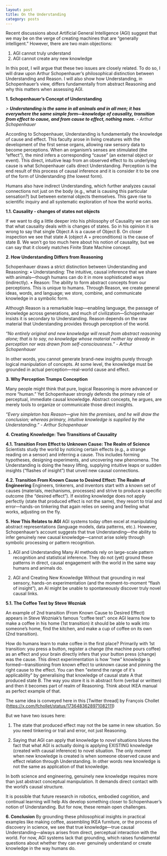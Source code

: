 ```yaml
---
layout: post
title: On the Understanding
category: posts
---
```

Recent discussions about Artificial General Intelligence (AGI) suggest that we may be on the verge of creating machines that are “generally intelligent.” However, there are two main objections:

1.	AGI cannot truly understand
2.	AGI cannot create any new knowledge

In this post, I will argue that these two issues are closely related. To do so, I will draw upon Arthur Schopenhauer’s philosophical distinction between Understanding and Reason. I will also show how Understanding, in Schopenhauer’s view, differs fundamentally from abstract Reasoning and why this matters when assessing AGI.

**1. Schopenhauer’s Concept of Understanding**

_> **Understanding is the same in all animals and in all men; it has everywhere the same simple form—knowledge of causality, transition from effect to cause, and from cause to effect, nothing more.** - Arthur Schopenhauer_


According to Schopenhauer, Understanding is fundamentally the knowledge of cause and effect. This faculty arose in living creatures with the development of the first sense organs, allowing raw sensory data to become perceptions. When an organism’s senses are stimulated (the “effect”), the mind infers a corresponding “cause” (an external object or event). This direct, intuitive leap from an observed effect to its underlying cause is what Schopenhauer calls direct Understanding. 
Perception is the end result of this process of causal inference and it is consider it to be one of the form of Understanding (the lowest form).

Humans also have indirect Understanding, which further analyzes causal connections not just on the body (e.g., what is causing this particular sensation?) but between external objects themselves. This gave rise to scientific inquiry and all systematic exploration of how the world works.

**1.1. Causality - changes of states not objects**

If we want to dig a little deeper into his philosophy of Causality we can see that what causality deals with is changes of states. So in his opinion it is wrong to say that single Object A is a cause of Object B. On closer inspection we see that state A (object A + preconditions) is the cause of state B. We won't go too much here about his notion of causality, but we can say that it closely matches Finite State Machine concept.

**2. How Understanding Differs from Reasoning**

Schopenhauer draws a strict distinction between Understanding and Reasoning:
	•	Understanding: The intuitive, causal inference that we share with animals—though humans can do it in more sophisticated ways (indirectly).
	•	Reason: The ability to form abstract concepts from our perceptions. This is unique to humans. Through Reason, we create general ideas, words, and language; we store, combine, and communicate knowledge in a symbolic form.

Although Reason is a remarkable leap—enabling language, the passage of knowledge across generations, and much of civilization—Schopenhauer insists it is secondary to Understanding. Reason depends on the raw material that Understanding provides through perception of the world.

_“No entirely original and new knowledge will result from abstract reasoning alone; that is to say, no knowledge whose material neither lay already in perception nor was drawn from self-consciousness.” - Arthur Schopenhauer_

In other words, you cannot generate brand-new insights purely through logical manipulation of concepts. At some level, the knowledge must be grounded in actual perception—real-world cause and effect.

**3. Why Perception Trumps Conception**

Many people might think that pure, logical Reasoning is more advanced or more “human.” Yet Schopenhauer strongly defends the primary role of perceptual, immediate causal knowledge. Abstract concepts, he argues, are merely tools to organize or communicate those direct insights.

_“Every simpleton has Reason—give him the premises, and he will draw the conclusion; whereas primary, intuitive knowledge is supplied by the Understanding.” - Arthur Schopenhauer_


**4. Creating Knowledge: Two Transitions of Causality**

**4.1. Transition From Effect to Unknown Cause: The Realm of Science**
Scientists study the world by noticing certain effects (e.g., a strange reading on a sensor) and inferring a cause. This includes forming hypotheses, designing experiments, and uncovering new phenomena. The Understanding is doing the heavy lifting, supplying intuitive leaps or sudden insights (“flashes of insight”) that unveil new causal connections.

**4.2. Transition From Known Cause to Desired Effect: The Realm of Engineering**
Engineers, tinkerers, and inventors start with a known set of causes (materials, mechanisms, processes) and strive to produce a specific outcome (the “desired effect”). If existing knowledge does not apply perfectly (state that produced effect is not the same), they resort to trial and error—hands-on tinkering that again relies on seeing and feeling what works, adjusting on the fly.


**5. How This Relates to AGI**
AGI systems today often excel at manipulating abstract representations (language models, data patterns, etc.). However, Schopenhauer’s account suggests that true Understanding—the ability to infer genuinely new causal knowledge—cannot arise solely through symbolic processing or pattern recognition.

1.	AGI and Understanding
	Many AI methods rely on large-scale pattern recognition and statistical inference. They do not (yet) ground these patterns in direct, causal engagement with the world in the same way humans and animals do.

2.	AGI and Creating New Knowledge
	Without that grounding in real sensory, hands-on experimentation (and the moment-to-moment “flash of insight”), an AI might be unable to spontaneously discover truly novel causal links.

**5.1. The Coffee Test by Steve Wozniak**

An example of 2nd transition (From Known Cause to Desired Effect) appears in Steve Wozniak’s famous “coffee test”: once AGI learns how to make a coffee in his home (1st transition) it should be able to walk into someone’s home, find the kitchen, and make a cup of coffee on its own (2nd transition).

How do humans learn to make coffee in the first place? Primarily with 1st transition: you press a button, register a change (the machine pours coffee) as an effect and your brain directly infers that your button press (change) was the cause. This direct experimentation is how “new” knowledge is formed—transitioning from known effect to unknown cause and pinning the right cause to the effect. You can then "extend the range of it's applicability" by generalising that knowledge of causal state A that produced state B. The way you store it is in abstract form (verbal or written) and then it becomes part of realm of Reasoning. Think about IKEA manual as perfect example of that. 

The same idea is conveyed here in this [Twitter thread] by François Chollet (https://x.com/fchollet/status/1736483628971082111)

But we have two issues here: 

1. The state that produced effect may not the be same in new situation. So you need tinkering or trail and error, not just Reasoning.

2. Saying that AGI can apply that knowledge to *novel* situations blures the fact that what AGI is actually doing is applying EXISTING knowledge (created with causal inference) to novel situation. The only moment when new knowledge is created is when someone observed cause and effect relation through Understanding. In other words new knowledge is not the same as application of that knowledge.

In both science and engineering, genuinely new knowledge requires more than just abstract conceptual manipulation. It demands direct contact with the world’s causal structure.

It is possible that future research in robotics, embodied cognition, and continual learning will help AIs develop something closer to Schopenhauer’s notion of Understanding. But for now, these remain open challenges.

**6. Conclusion**
By grounding these philosophical insights in practical examples like making coffee, assembling IKEA furniture, or the process of discovery in science, we see that true knowledge—true causal Understanding—always arises from direct, perceptual interaction with the world. For now, AGI systems lack that grounding, which raises fundamental questions about whether they can ever genuinely understand or create knowledge in the way humans do.
